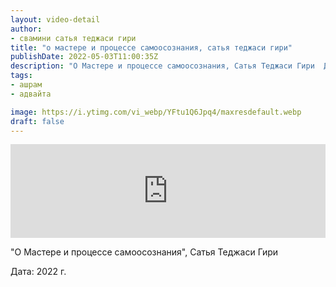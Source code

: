 ```yaml
---
layout: video-detail
author:
- свамини сатья теджаси гири
title: "о мастере и процессе самоосознания, сатья теджаси гири"
publishDate: 2022-05-03T11:00:35Z
description: "О Мастере и процессе самоосознания, Сатья Теджаси Гири  Дата  2022 г."
tags: 
- ашрам
- адвайта

image: https://i.ytimg.com/vi_webp/YFtu1Q6Jpq4/maxresdefault.webp
draft: false
---
```


<iframe width="100%" src="https://www.youtube.com/embed/YFtu1Q6Jpq4" frameborder="0" allowfullscreen=""></iframe> 

 "О Мастере и процессе самоосознания", Сатья Теджаси Гири

 Дата: 2022 г.

  

 